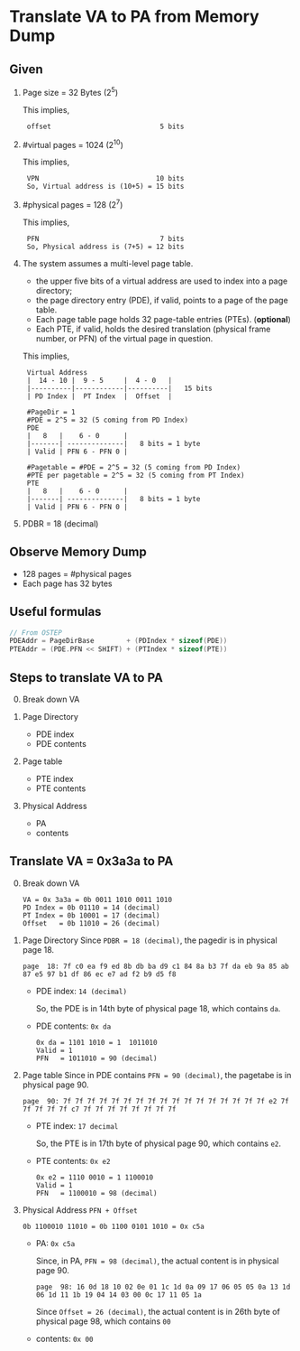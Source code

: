 # Translate VA to PA from Memory Dump

## Given

1. Page size = 32 Bytes (2<sup>5</sup>) 

    This implies, 
        
        offset                           5 bits

2. #virtual pages = 1024 (2<sup>10</sup>)

    This implies, 
    
        VPN                             10 bits
        So, Virtual address is (10+5) = 15 bits

3. #physical pages = 128 (2<sup>7</sup>) 

    This implies, 

        PFN                              7 bits
        So, Physical address is (7+5) = 12 bits

4. The system assumes a multi-level page table. 
    - the upper five bits of a virtual address are used to index into a page directory; 
    - the page directory entry (PDE), if valid, points to a page of the page table. 
    - Each page table page holds 32 page-table entries (PTEs). (**optional**)
    - Each PTE, if valid, holds the desired translation (physical frame number, or PFN) of the virtual page in question.

    This implies,

        Virtual Address
        |  14 - 10 |  9 - 5     |  4 - 0   |
        |----------|------------|----------|   15 bits
        | PD Index |  PT Index  |  Offset  |

        #PageDir = 1
        #PDE = 2^5 = 32 (5 coming from PD Index)
        PDE
        |   8   |    6 - 0      |
        |-------| --------------|   8 bits = 1 byte
        | Valid | PFN 6 - PFN 0 |

        #Pagetable = #PDE = 2^5 = 32 (5 coming from PD Index)
        #PTE per pagetable = 2^5 = 32 (5 coming from PT Index)
        PTE
        |   8   |    6 - 0      |
        |-------| --------------|   8 bits = 1 byte
        | Valid | PFN 6 - PFN 0 |

5. PDBR = 18 (decimal)


## Observe Memory Dump

- 128 pages = #physical pages
- Each page has 32 bytes


## Useful formulas

```c
// From OSTEP
PDEAddr = PageDirBase        + (PDIndex * sizeof(PDE))
PTEAddr = (PDE.PFN << SHIFT) + (PTIndex * sizeof(PTE))
```

## Steps to translate VA to PA

0. Break down VA

1. Page Directory
    - PDE index
    - PDE contents

2. Page table
    - PTE index
    - PTE contents

3. Physical Address
    - PA
    - contents

## Translate VA = 0x3a3a to PA

0. Break down VA

    ```
    VA = 0x 3a3a = 0b 0011 1010 0011 1010
    PD Index = 0b 01110 = 14 (decimal)
    PT Index = 0b 10001 = 17 (decimal)
    Offset   = 0b 11010 = 26 (decimal)
    ```

1. Page Directory
    Since `PDBR = 18 (decimal)`, 
        the pagedir is in physical page 18.
    ```
    page  18: 7f c0 ea f9 ed 8b db ba d9 c1 84 8a b3 7f da eb 9a 85 ab 87 e5 97 b1 df 86 ec e7 ad f2 b9 d5 f8
    ```
    - PDE index: `14 (decimal)`

        So, the PDE is in 14th byte of physical page 18,
            which contains `da`.

    - PDE contents: `0x da`     
        ```
        0x da = 1101 1010 = 1  1011010
        Valid = 1
        PFN   = 1011010 = 90 (decimal)
        ```

2. Page table
    Since in PDE contains `PFN = 90 (decimal)`, 
        the pagetabe is in physical page 90.
    ```
    page  90: 7f 7f 7f 7f 7f 7f 7f 7f 7f 7f 7f 7f 7f 7f 7f 7f 7f e2 7f 7f 7f 7f 7f c7 7f 7f 7f 7f 7f 7f 7f 7f  
    ```
    - PTE index: `17 decimal`

        So, the PTE is in 17th byte of physical page 90,
            which contains `e2`.
            
    - PTE contents: `0x e2`
        ```
        0x e2 = 1110 0010 = 1 1100010
        Valid = 1
        PFN   = 1100010 = 98 (decimal)
        ```

3. Physical Address `PFN + Offset`
    ```
    0b 1100010 11010 = 0b 1100 0101 1010 = 0x c5a
    ```
    - PA: `0x c5a` 

        Since, in PA, `PFN = 98 (decimal)`, 
            the actual content is in physical page 90.
        
        ```
        page  98: 16 0d 18 10 02 0e 01 1c 1d 0a 09 17 06 05 05 0a 13 1d 06 1d 11 1b 19 04 14 03 00 0c 17 11 05 1a  
        ```

        Since `Offset = 26 (decimal)`,
            the actual content is in 26th byte of physical page 98,
            which contains `00`

    - contents: `0x 00`




